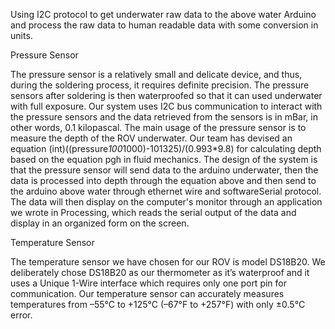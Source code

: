 Using I2C protocol to get underwater raw data to the above water Arduino and process the raw data to human readable data with some conversion in units.

Pressure Sensor

The pressure sensor is a relatively small and delicate device, and thus, during the soldering process, it requires definite precision. The pressure sensors after soldering is then waterproofed so that it can used underwater with full exposure. Our system uses I2C bus communication to interact with the pressure sensors and the data retrieved from the sensors is in mBar, in other words, 0.1 kilopascal. The main usage of the pressure sensor is to measure the depth of the ROV underwater. Our team has devised an equation (int)((pressure*100*1000)-101325)/(0.993*9.8) for calculating depth based on the equation pgh in fluid mechanics. The design of the system is that the pressure sensor will send data to the arduino underwater, then the data is processed into depth through the equation above and then send to the arduino above water through ethernet wire and softwareSerial protocol. The data will then display on the computer's monitor through an application we wrote in Processing, which reads the serial output of the data and display in an organized form on the screen.

Temperature Sensor

The temperature sensor we have chosen for our ROV is model DS18B20. We deliberately chose DS18B20 as our thermometer as it’s waterproof and it uses a Unique 1-Wire interface which requires only one port pin for communication. Our temperature sensor can accurately measures temperatures from –55°C to +125°C (–67°F to +257°F) with only ±0.5°C error.

